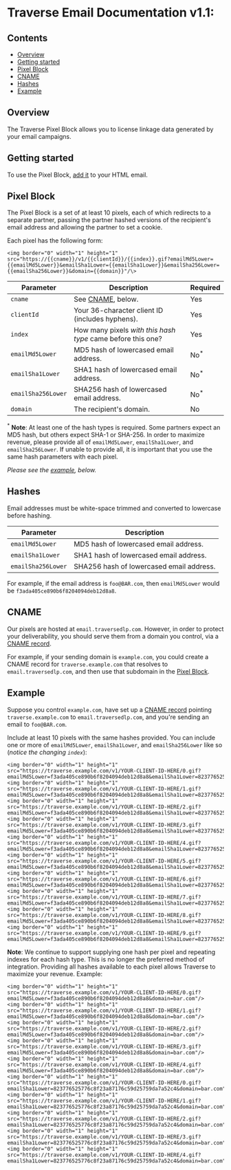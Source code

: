 # Traverse Email Documentation v1.1:

## Contents

  * [Overview](#overview)
  * [Getting started](#getting-started)
  * [Pixel Block](#pixel-block)
  * [CNAME](#cname)
  * [Hashes](#hashes)
  * [Example](#example)

## Overview

The Traverse Pixel Block allows you to license linkage data generated by your email campaigns.

## Getting started

To use the Pixel Block, [add it](#pixel-block) to your HTML email.

## Pixel Block

The Pixel Block is a set of at least 10 pixels, each of which redirects to a separate partner, passing the partner hashed versions of the recipient's email address and allowing the partner to set a cookie.

Each pixel has the following form:

```
<img border="0" width="1" height="1" src="https://{{cname}}/v1/{{clientId}}/{{index}}.gif?emailMd5Lower={{emailMd5Lower}}&emailSha1Lower={{emailSha1Lower}}&emailSha256Lower={{emailSha256Lower}}&domain={{domain}}"/\>
```

| Parameter    | Description | Required |
| ------------ |------------ | -------- |
| `cname` | See [CNAME](#cname), below. | Yes |
| `clientId` | Your 36-character client ID (includes hyphens). | Yes |
| `index` | How many pixels *with this hash type* came before this one? | Yes |
| `emailMd5Lower` | MD5 hash of lowercased email address. | No<sup>*</sup> |
| `emailSha1Lower` | SHA1 hash of lowercased email address. | No<sup>*</sup> |
| `emailSha256Lower` | SHA256 hash of lowercased email address. | No<sup>*</sup> |
| `domain` | The recipient's domain. | No |

<sup>*</sup> __Note__: At least one of the hash types is required. Some partners expect an MD5 hash, but others expect SHA-1 or SHA-256. In order to maximize revenue, please provide all of `emailMd5Lower`, `emailSha1Lower`, and `emailSha256Lower`. If unable to provide all, it is important that you use the same hash parameters with each pixel.

*Please see the [example](#example), below.*

## Hashes

Email addresses must be white-space trimmed and converted to lowercase before hashing.

| Parameter    | Description |
| ------------ |------------ |
| `emailMd5Lower` | MD5 hash of lowercased email address. |
| `emailSha1Lower` | SHA1 hash of lowercased email address. |
| `emailSha256Lower` | SHA256 hash of lowercased email address. |

For example, if the email address is `foo@BAR.com`, then `emailMd5Lower` would be `f3ada405ce890b6f8204094deb12d8a8`.

## CNAME

Our pixels are hosted at `email.traversedlp.com`. However, in order to protect your deliverability, you should serve them from a domain you control, via a [CNAME record](https://en.wikipedia.org/wiki/CNAME_record).

For example, if your sending domain is `example.com`, you could create a CNAME record for `traverse.example.com` that resolves to `email.traversedlp.com`, and then use that subdomain in the [Pixel Block](#pixel-block).

## Example

Suppose you control `example.com`, have set up a [CNAME record](#domain) pointing `traverse.example.com` to `email.traversedlp.com`, and you're sending an email to `foo@BAR.com`.

Include at least 10 pixels with the same hashes provided. You can include one or more of `emailMd5Lower`, `emailSha1Lower`, and `emailSha256Lower` like so (*notice the changing `index`*):

```
<img border="0" width="1" height="1" src="https://traverse.example.com/v1/YOUR-CLIENT-ID-HERE/0.gif?emailMd5Lower=f3ada405ce890b6f8204094deb12d8a8&emailSha1Lower=823776525776c8f23a87176c59d25759da7a52c4&emailSha256Lower=0c7e6a405862e402eb76a70f8a26fc732d07c32931e9fae9ab1582911d2e8a3b&domain=bar.com"/>
<img border="0" width="1" height="1" src="https://traverse.example.com/v1/YOUR-CLIENT-ID-HERE/1.gif?emailMd5Lower=f3ada405ce890b6f8204094deb12d8a8&emailSha1Lower=823776525776c8f23a87176c59d25759da7a52c4&emailSha256Lower=0c7e6a405862e402eb76a70f8a26fc732d07c32931e9fae9ab1582911d2e8a3b&domain=bar.com"/>
<img border="0" width="1" height="1" src="https://traverse.example.com/v1/YOUR-CLIENT-ID-HERE/2.gif?emailMd5Lower=f3ada405ce890b6f8204094deb12d8a8&emailSha1Lower=823776525776c8f23a87176c59d25759da7a52c4&emailSha256Lower=0c7e6a405862e402eb76a70f8a26fc732d07c32931e9fae9ab1582911d2e8a3b&domain=bar.com"/>
<img border="0" width="1" height="1" src="https://traverse.example.com/v1/YOUR-CLIENT-ID-HERE/3.gif?emailMd5Lower=f3ada405ce890b6f8204094deb12d8a8&emailSha1Lower=823776525776c8f23a87176c59d25759da7a52c4&emailSha256Lower=0c7e6a405862e402eb76a70f8a26fc732d07c32931e9fae9ab1582911d2e8a3b&domain=bar.com"/>
<img border="0" width="1" height="1" src="https://traverse.example.com/v1/YOUR-CLIENT-ID-HERE/4.gif?emailMd5Lower=f3ada405ce890b6f8204094deb12d8a8&emailSha1Lower=823776525776c8f23a87176c59d25759da7a52c4&emailSha256Lower=0c7e6a405862e402eb76a70f8a26fc732d07c32931e9fae9ab1582911d2e8a3b&domain=bar.com"/>
<img border="0" width="1" height="1" src="https://traverse.example.com/v1/YOUR-CLIENT-ID-HERE/5.gif?emailMd5Lower=f3ada405ce890b6f8204094deb12d8a8&emailSha1Lower=823776525776c8f23a87176c59d25759da7a52c4&emailSha256Lower=0c7e6a405862e402eb76a70f8a26fc732d07c32931e9fae9ab1582911d2e8a3b&domain=bar.com"/>
<img border="0" width="1" height="1" src="https://traverse.example.com/v1/YOUR-CLIENT-ID-HERE/6.gif?emailMd5Lower=f3ada405ce890b6f8204094deb12d8a8&emailSha1Lower=823776525776c8f23a87176c59d25759da7a52c4&emailSha256Lower=0c7e6a405862e402eb76a70f8a26fc732d07c32931e9fae9ab1582911d2e8a3b&domain=bar.com"/>
<img border="0" width="1" height="1" src="https://traverse.example.com/v1/YOUR-CLIENT-ID-HERE/7.gif?emailMd5Lower=f3ada405ce890b6f8204094deb12d8a8&emailSha1Lower=823776525776c8f23a87176c59d25759da7a52c4&emailSha256Lower=0c7e6a405862e402eb76a70f8a26fc732d07c32931e9fae9ab1582911d2e8a3b&domain=bar.com"/>
<img border="0" width="1" height="1" src="https://traverse.example.com/v1/YOUR-CLIENT-ID-HERE/8.gif?emailMd5Lower=f3ada405ce890b6f8204094deb12d8a8&emailSha1Lower=823776525776c8f23a87176c59d25759da7a52c4&emailSha256Lower=0c7e6a405862e402eb76a70f8a26fc732d07c32931e9fae9ab1582911d2e8a3b&domain=bar.com"/>
<img border="0" width="1" height="1" src="https://traverse.example.com/v1/YOUR-CLIENT-ID-HERE/9.gif?emailMd5Lower=f3ada405ce890b6f8204094deb12d8a8&emailSha1Lower=823776525776c8f23a87176c59d25759da7a52c4&emailSha256Lower=0c7e6a405862e402eb76a70f8a26fc732d07c32931e9fae9ab1582911d2e8a3b&domain=bar.com"/>
```

__Note__: We continue to support supplying one hash per pixel and repeating indexes for each hash type. This is no longer the preferred method of integration. Providing all hashes available to each pixel allows Traverse to maximize your revenue. Example:
```
<img border="0" width="1" height="1" src="https://traverse.example.com/v1/YOUR-CLIENT-ID-HERE/0.gif?emailMd5Lower=f3ada405ce890b6f8204094deb12d8a8&domain=bar.com"/>
<img border="0" width="1" height="1" src="https://traverse.example.com/v1/YOUR-CLIENT-ID-HERE/1.gif?emailMd5Lower=f3ada405ce890b6f8204094deb12d8a8&domain=bar.com"/>
<img border="0" width="1" height="1" src="https://traverse.example.com/v1/YOUR-CLIENT-ID-HERE/2.gif?emailMd5Lower=f3ada405ce890b6f8204094deb12d8a8&domain=bar.com"/>
<img border="0" width="1" height="1" src="https://traverse.example.com/v1/YOUR-CLIENT-ID-HERE/3.gif?emailMd5Lower=f3ada405ce890b6f8204094deb12d8a8&domain=bar.com"/>
<img border="0" width="1" height="1" src="https://traverse.example.com/v1/YOUR-CLIENT-ID-HERE/4.gif?emailMd5Lower=f3ada405ce890b6f8204094deb12d8a8&domain=bar.com"/>
<img border="0" width="1" height="1" src="https://traverse.example.com/v1/YOUR-CLIENT-ID-HERE/0.gif?emailSha1Lower=823776525776c8f23a87176c59d25759da7a52c4&domain=bar.com"/>
<img border="0" width="1" height="1" src="https://traverse.example.com/v1/YOUR-CLIENT-ID-HERE/1.gif?emailSha1Lower=823776525776c8f23a87176c59d25759da7a52c4&domain=bar.com"/>
<img border="0" width="1" height="1" src="https://traverse.example.com/v1/YOUR-CLIENT-ID-HERE/2.gif?emailSha1Lower=823776525776c8f23a87176c59d25759da7a52c4&domain=bar.com"/>
<img border="0" width="1" height="1" src="https://traverse.example.com/v1/YOUR-CLIENT-ID-HERE/3.gif?emailSha1Lower=823776525776c8f23a87176c59d25759da7a52c4&domain=bar.com"/>
<img border="0" width="1" height="1" src="https://traverse.example.com/v1/YOUR-CLIENT-ID-HERE/4.gif?emailSha1Lower=823776525776c8f23a87176c59d25759da7a52c4&domain=bar.com"/>
```
